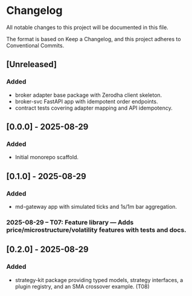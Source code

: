 # Changelog

All notable changes to this project will be documented in this file.

The format is based on Keep a Changelog, and this project adheres to Conventional Commits.

## [Unreleased]

### Added

- broker adapter base package with Zerodha client skeleton.
- broker-svc FastAPI app with idempotent order endpoints.
- contract tests covering adapter mapping and API idempotency.

## [0.0.0] - 2025-08-29

### Added

- Initial monorepo scaffold.

## [0.1.0] - 2025-08-29

### Added

- md-gateway app with simulated ticks and 1s/1m bar aggregation.

### 2025-08-29 – T07: Feature library — Adds price/microstructure/volatility features with tests and docs.

## [0.2.0] - 2025-08-29

### Added

- strategy-kit package providing typed models, strategy interfaces, a plugin registry, and an SMA crossover example. (T08)
